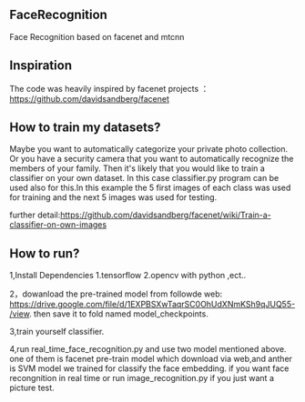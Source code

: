 ## FaceRecognition
Face Recognition based on facenet and mtcnn


## Inspiration 

The code was heavily inspired by facenet projects ： https://github.com/davidsandberg/facenet
 
 
## How to train my datasets?

  Maybe you want to automatically categorize your private photo collection. Or you have a security camera that you want to automatically recognize the members of your family. Then it's likely that you would like to train a classifier on your own dataset. In this case classifier.py program can be used also for this.In this example the 5 first images of each class was used for training and the next 5 images was used for testing.
  
further detail:https://github.com/davidsandberg/facenet/wiki/Train-a-classifier-on-own-images


## How to run?
 
 1,Install Dependencies 1.tensorflow 2.opencv with python ,ect..
 
 2，dowanload the pre-trained model from followde web: https://drive.google.com/file/d/1EXPBSXwTaqrSC0OhUdXNmKSh9qJUQ55-/view. then save it to fold named model_checkpoints.
 
 3,train yourself classifier.
 
 4,run real_time_face_recognition.py and use two model mentioned above. one of them is facenet pre-train model which download via web,and anther is SVM model we trained for classify the face embedding. 
 if you want face recongnition in real time or run image_recognition.py if you just want a picture test.
 
 
